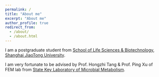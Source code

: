 ```yaml
---
permalink: /
title: "About me"
excerpt: "About me"
author_profile: true
redirect_from: 
  - /about/
  - /about.html
---
```


I am a postgraduate student from [School of Life Sciences & Biotechnology](https://life.sjtu.edu.cn/), [Shanghai JiaoTong University](https://www.sjtu.edu.cn/).

I am very fortunate to be advised by Prof. Hongzhi Tang & Prof. Ping Xu of FEM lab from [State Key Laboratory of Microbial Metabolism](https://skmml.sjtu.edu.cn/).
